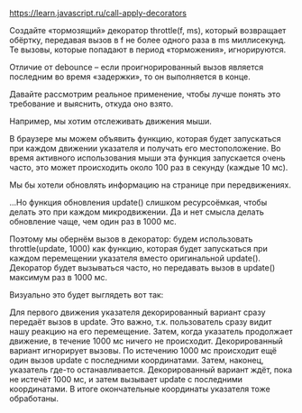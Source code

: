 https://learn.javascript.ru/call-apply-decorators

Создайте «тормозящий» декоратор throttle(f, ms), который возвращает обёртку, передавая вызов в f не более одного раза в ms миллисекунд. Те вызовы, которые попадают в период «торможения», игнорируются.

Отличие от debounce – если проигнорированный вызов является последним во время «задержки», то он выполняется в конце.

Давайте рассмотрим реальное применение, чтобы лучше понять это требование и выяснить, откуда оно взято.

Например, мы хотим отслеживать движения мыши.

В браузере мы можем объявить функцию, которая будет запускаться при каждом движении указателя и получать его местоположение. Во время активного использования мыши эта функция запускается очень часто, это может происходить около 100 раз в секунду (каждые 10 мс).

Мы бы хотели обновлять информацию на странице при передвижениях.

…Но функция обновления update() слишком ресурсоёмкая, чтобы делать это при каждом микродвижении. Да и нет смысла делать обновление чаще, чем один раз в 1000 мс.

Поэтому мы обернём вызов в декоратор: будем использовать throttle(update, 1000) как функцию, которая будет запускаться при каждом перемещении указателя вместо оригинальной update(). Декоратор будет вызываться часто, но передавать вызов в update() максимум раз в 1000 мс.

Визуально это будет выглядеть вот так:

Для первого движения указателя декорированный вариант сразу передаёт вызов в update. Это важно, т.к. пользователь сразу видит нашу реакцию на его перемещение.
Затем, когда указатель продолжает движение, в течение 1000 мс ничего не происходит. Декорированный вариант игнорирует вызовы.
По истечению 1000 мс происходит ещё один вызов update с последними координатами.
Затем, наконец, указатель где-то останавливается. Декорированный вариант ждёт, пока не истечёт 1000 мс, и затем вызывает update с последними координатами. В итоге окончательные координаты указателя тоже обработаны.